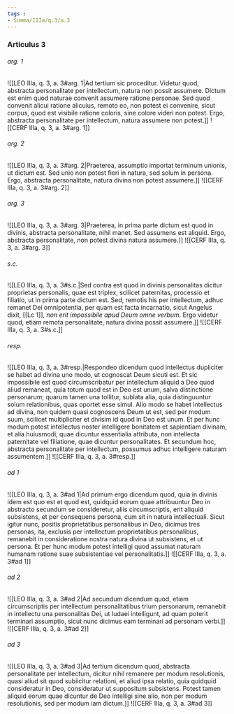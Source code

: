 ```yaml
---
tags : 
- Summa/IIIa/q.3/a.3
---
```


### Articulus 3

###### arg. 1
![[LEO IIIa, q. 3, a. 3#arg. 1|Ad tertium sic proceditur. Videtur quod, abstracta personalitate per intellectum, natura non possit assumere. Dictum est enim quod naturae convenit assumere ratione personae. Sed quod convenit alicui ratione alicuius, remoto eo, non potest ei convenire, sicut corpus, quod est visibile ratione coloris, sine colore videri non potest. Ergo, abstracta personalitate per intellectum, natura assumere non potest.]]
![[CERF IIIa, q. 3, a. 3#arg. 1]]

###### arg. 2
![[LEO IIIa, q. 3, a. 3#arg. 2|Praeterea, assumptio importat terminum unionis, ut dictum est. Sed unio non potest fieri in natura, sed solum in persona. Ergo, abstracta personalitate, natura divina non potest assumere.]]
![[CERF IIIa, q. 3, a. 3#arg. 2]]

###### arg. 3
![[LEO IIIa, q. 3, a. 3#arg. 3|Praeterea, in prima parte dictum est quod in divinis, abstracta personalitate, nihil manet. Sed assumens est aliquid. Ergo, abstracta personalitate, non potest divina natura assumere.]]
![[CERF IIIa, q. 3, a. 3#arg. 3]]

###### s.c.
![[LEO IIIa, q. 3, a. 3#s.c.|Sed contra est quod in divinis personalitas dicitur proprietas personalis, quae est triplex, scilicet paternitas, processio et filiatio, ut in prima parte dictum est. Sed, remotis his per intellectum, adhuc remanet Dei omnipotentia, per quam est facta incarnatio, sicut Angelus dixit, [[Lc 1]], *non erit impossibile apud Deum omne verbum*. Ergo videtur quod, etiam remota personalitate, natura divina possit assumere.]]
![[CERF IIIa, q. 3, a. 3#s.c.]]

###### resp.
![[LEO IIIa, q. 3, a. 3#resp.|Respondeo dicendum quod intellectus dupliciter se habet ad divina uno modo, ut cognoscat Deum sicuti est. Et sic impossibile est quod circumscribatur per intellectum aliquid a Deo quod aliud remaneat, quia totum quod est in Deo est unum, salva distinctione personarum; quarum tamen una tollitur, sublata alia, quia distinguuntur solum relationibus, quas oportet esse simul. Alio modo se habet intellectus ad divina, non quidem quasi cognoscens Deum ut est, sed per modum suum, scilicet multipliciter et divisim id quod in Deo est unum. Et per hunc modum potest intellectus noster intelligere bonitatem et sapientiam divinam, et alia huiusmodi, quae dicuntur essentialia attributa, non intellecta paternitate vel filiatione, quae dicuntur personalitates. Et secundum hoc, abstracta personalitate per intellectum, possumus adhuc intelligere naturam assumentem.]]
![[CERF IIIa, q. 3, a. 3#resp.]]

###### ad 1
![[LEO IIIa, q. 3, a. 3#ad 1|Ad primum ergo dicendum quod, quia in divinis idem est quo est et quod est, quidquid eorum quae attribuuntur Deo in abstracto secundum se consideretur, aliis circumscriptis, erit aliquid subsistens, et per consequens persona, cum sit in natura intellectuali. Sicut igitur nunc, positis proprietatibus personalibus in Deo, dicimus tres personas, ita, exclusis per intellectum proprietatibus personalibus, remanebit in consideratione nostra natura divina ut subsistens, et ut persona. Et per hunc modum potest intelligi quod assumat naturam humanam ratione suae subsistentiae vel personalitatis.]]
![[CERF IIIa, q. 3, a. 3#ad 1]]

###### ad 2
![[LEO IIIa, q. 3, a. 3#ad 2|Ad secundum dicendum quod, etiam circumscriptis per intellectum personalitatibus trium personarum, remanebit in intellectu una personalitas Dei, ut Iudaei intelligunt, ad quam poterit terminari assumptio, sicut nunc dicimus eam terminari ad personam verbi.]]
![[CERF IIIa, q. 3, a. 3#ad 2]]

###### ad 3
![[LEO IIIa, q. 3, a. 3#ad 3|Ad tertium dicendum quod, abstracta personalitate per intellectum, dicitur nihil remanere per modum resolutionis, quasi aliud sit quod subiicitur relationi, et aliud ipsa relatio, quia quidquid consideratur in Deo, consideratur ut suppositum subsistens. Potest tamen aliquid eorum quae dicuntur de Deo intelligi sine alio, non per modum resolutionis, sed per modum iam dictum.]]
![[CERF IIIa, q. 3, a. 3#ad 3]]

